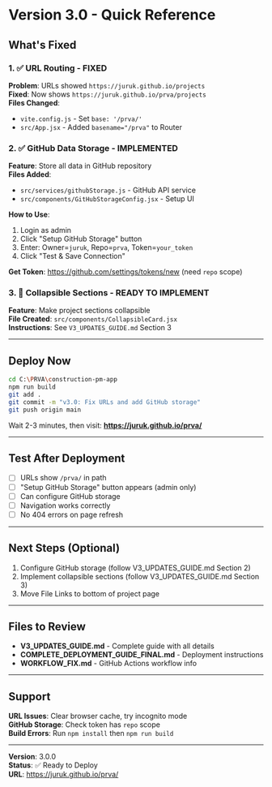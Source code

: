 # Version 3.0 - Quick Reference

## What's Fixed

### 1. ✅ URL Routing - FIXED
**Problem**: URLs showed `https://juruk.github.io/projects`  
**Fixed**: Now shows `https://juruk.github.io/prva/projects`  
**Files Changed**:
- `vite.config.js` - Set `base: '/prva/'`
- `src/App.jsx` - Added `basename="/prva"` to Router

### 2. ✅ GitHub Data Storage - IMPLEMENTED
**Feature**: Store all data in GitHub repository  
**Files Added**:
- `src/services/githubStorage.js` - GitHub API service
- `src/components/GitHubStorageConfig.jsx` - Setup UI

**How to Use**:
1. Login as admin
2. Click "Setup GitHub Storage" button
3. Enter: Owner=`juruk`, Repo=`prva`, Token=`your_token`
4. Click "Test & Save Connection"

**Get Token**: https://github.com/settings/tokens/new (need `repo` scope)

### 3. 📝 Collapsible Sections - READY TO IMPLEMENT
**Feature**: Make project sections collapsible  
**File Created**: `src/components/CollapsibleCard.jsx`  
**Instructions**: See `V3_UPDATES_GUIDE.md` Section 3

---

## Deploy Now

```bash
cd C:\PRVA\construction-pm-app
npm run build
git add .
git commit -m "v3.0: Fix URLs and add GitHub storage"
git push origin main
```

Wait 2-3 minutes, then visit: **https://juruk.github.io/prva/**

---

## Test After Deployment

- [ ] URLs show `/prva/` in path
- [ ] "Setup GitHub Storage" button appears (admin only)
- [ ] Can configure GitHub storage
- [ ] Navigation works correctly
- [ ] No 404 errors on page refresh

---

## Next Steps (Optional)

1. Configure GitHub storage (follow V3_UPDATES_GUIDE.md Section 2)
2. Implement collapsible sections (follow V3_UPDATES_GUIDE.md Section 3)
3. Move File Links to bottom of project page

---

## Files to Review

- **V3_UPDATES_GUIDE.md** - Complete guide with all details
- **COMPLETE_DEPLOYMENT_GUIDE_FINAL.md** - Deployment instructions
- **WORKFLOW_FIX.md** - GitHub Actions workflow info

---

## Support

**URL Issues**: Clear browser cache, try incognito mode  
**GitHub Storage**: Check token has `repo` scope  
**Build Errors**: Run `npm install` then `npm run build`

---

**Version**: 3.0.0  
**Status**: ✅ Ready to Deploy  
**URL**: https://juruk.github.io/prva/

